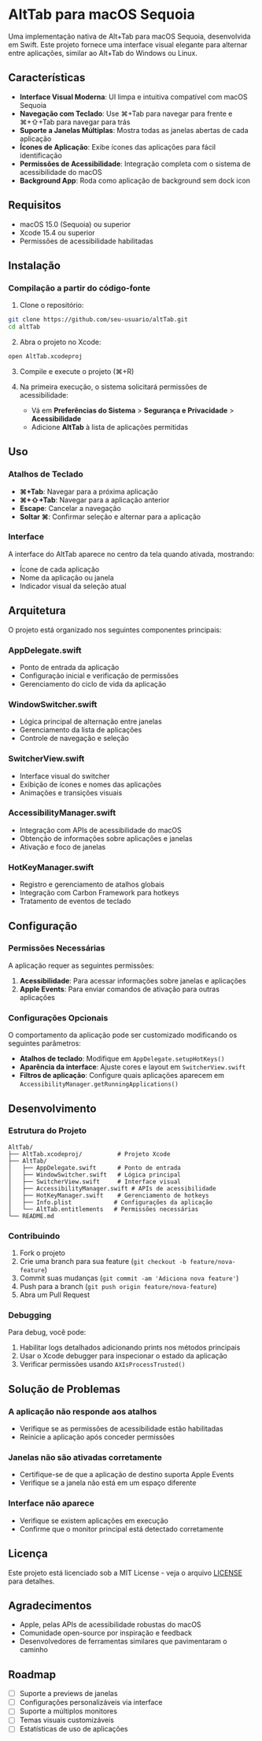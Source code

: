 # AltTab para macOS Sequoia

Uma implementação nativa de Alt+Tab para macOS Sequoia, desenvolvida em Swift. Este projeto fornece uma interface visual elegante para alternar entre aplicações, similar ao Alt+Tab do Windows ou Linux.

## Características

- **Interface Visual Moderna**: UI limpa e intuitiva compatível com macOS Sequoia
- **Navegação com Teclado**: Use ⌘+Tab para navegar para frente e ⌘+⇧+Tab para navegar para trás
- **Suporte a Janelas Múltiplas**: Mostra todas as janelas abertas de cada aplicação
- **Ícones de Aplicação**: Exibe ícones das aplicações para fácil identificação
- **Permissões de Acessibilidade**: Integração completa com o sistema de acessibilidade do macOS
- **Background App**: Roda como aplicação de background sem dock icon

## Requisitos

- macOS 15.0 (Sequoia) ou superior
- Xcode 15.4 ou superior
- Permissões de acessibilidade habilitadas

## Instalação

### Compilação a partir do código-fonte

1. Clone o repositório:
```bash
git clone https://github.com/seu-usuario/altTab.git
cd altTab
```

2. Abra o projeto no Xcode:
```bash
open AltTab.xcodeproj
```

3. Compile e execute o projeto (⌘+R)

4. Na primeira execução, o sistema solicitará permissões de acessibilidade:
   - Vá em **Preferências do Sistema** > **Segurança e Privacidade** > **Acessibilidade**
   - Adicione **AltTab** à lista de aplicações permitidas

## Uso

### Atalhos de Teclado

- **⌘+Tab**: Navegar para a próxima aplicação
- **⌘+⇧+Tab**: Navegar para a aplicação anterior
- **Escape**: Cancelar a navegação
- **Soltar ⌘**: Confirmar seleção e alternar para a aplicação

### Interface

A interface do AltTab aparece no centro da tela quando ativada, mostrando:
- Ícone de cada aplicação
- Nome da aplicação ou janela
- Indicador visual da seleção atual

## Arquitetura

O projeto está organizado nos seguintes componentes principais:

### AppDelegate.swift
- Ponto de entrada da aplicação
- Configuração inicial e verificação de permissões
- Gerenciamento do ciclo de vida da aplicação

### WindowSwitcher.swift
- Lógica principal de alternação entre janelas
- Gerenciamento da lista de aplicações
- Controle de navegação e seleção

### SwitcherView.swift
- Interface visual do switcher
- Exibição de ícones e nomes das aplicações
- Animações e transições visuais

### AccessibilityManager.swift
- Integração com APIs de acessibilidade do macOS
- Obtenção de informações sobre aplicações e janelas
- Ativação e foco de janelas

### HotKeyManager.swift
- Registro e gerenciamento de atalhos globais
- Integração com Carbon Framework para hotkeys
- Tratamento de eventos de teclado

## Configuração

### Permissões Necessárias

A aplicação requer as seguintes permissões:

1. **Acessibilidade**: Para acessar informações sobre janelas e aplicações
2. **Apple Events**: Para enviar comandos de ativação para outras aplicações

### Configurações Opcionais

O comportamento da aplicação pode ser customizado modificando os seguintes parâmetros:

- **Atalhos de teclado**: Modifique em `AppDelegate.setupHotKeys()`
- **Aparência da interface**: Ajuste cores e layout em `SwitcherView.swift`
- **Filtros de aplicação**: Configure quais aplicações aparecem em `AccessibilityManager.getRunningApplications()`

## Desenvolvimento

### Estrutura do Projeto

```
AltTab/
├── AltTab.xcodeproj/          # Projeto Xcode
├── AltTab/
│   ├── AppDelegate.swift      # Ponto de entrada
│   ├── WindowSwitcher.swift   # Lógica principal
│   ├── SwitcherView.swift     # Interface visual
│   ├── AccessibilityManager.swift # APIs de acessibilidade
│   ├── HotKeyManager.swift    # Gerenciamento de hotkeys
│   ├── Info.plist            # Configurações da aplicação
│   └── AltTab.entitlements   # Permissões necessárias
└── README.md
```

### Contribuindo

1. Fork o projeto
2. Crie uma branch para sua feature (`git checkout -b feature/nova-feature`)
3. Commit suas mudanças (`git commit -am 'Adiciona nova feature'`)
4. Push para a branch (`git push origin feature/nova-feature`)
5. Abra um Pull Request

### Debugging

Para debug, você pode:

1. Habilitar logs detalhados adicionando prints nos métodos principais
2. Usar o Xcode debugger para inspecionar o estado da aplicação
3. Verificar permissões usando `AXIsProcessTrusted()`

## Solução de Problemas

### A aplicação não responde aos atalhos
- Verifique se as permissões de acessibilidade estão habilitadas
- Reinicie a aplicação após conceder permissões

### Janelas não são ativadas corretamente
- Certifique-se de que a aplicação de destino suporta Apple Events
- Verifique se a janela não está em um espaço diferente

### Interface não aparece
- Verifique se existem aplicações em execução
- Confirme que o monitor principal está detectado corretamente

## Licença

Este projeto está licenciado sob a MIT License - veja o arquivo [LICENSE](LICENSE) para detalhes.

## Agradecimentos

- Apple, pelas APIs de acessibilidade robustas do macOS
- Comunidade open-source por inspiração e feedback
- Desenvolvedores de ferramentas similares que pavimentaram o caminho

## Roadmap

- [ ] Suporte a previews de janelas
- [ ] Configurações personalizáveis via interface
- [ ] Suporte a múltiplos monitores
- [ ] Temas visuais customizáveis
- [ ] Estatísticas de uso de aplicações

